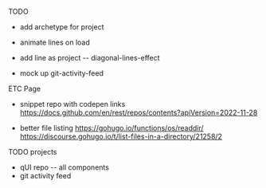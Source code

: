 TODO

- add archetype for project

- animate lines on load
- add line as project -- diagonal-lines-effect

- mock up git-activity-feed

ETC Page
- snippet repo with codepen links
https://docs.github.com/en/rest/repos/contents?apiVersion=2022-11-28

- better file listing
https://gohugo.io/functions/os/readdir/
https://discourse.gohugo.io/t/list-files-in-a-directory/21258/2

TODO projects
- qUI repo -- all components
- git activity feed
